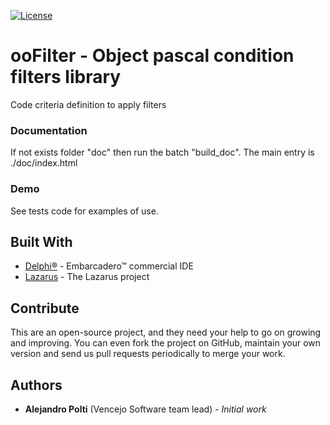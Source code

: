 [![License](https://img.shields.io/badge/License-BSD%203--Clause-blue.svg)](https://opensource.org/licenses/BSD-3-Clause)

# ooFilter - Object pascal condition filters library
Code criteria definition to apply filters

### Documentation
If not exists folder "doc" then run the batch "build_doc". The main entry is ./doc/index.html

### Demo
See tests code for examples of use.

## Built With
* [Delphi&reg;](https://www.embarcadero.com/products/rad-studio) - Embarcadero&trade; commercial IDE
* [Lazarus](https://www.lazarus-ide.org/) - The Lazarus project

## Contribute
This are an open-source project, and they need your help to go on growing and improving.
You can even fork the project on GitHub, maintain your own version and send us pull requests periodically to merge your work.

## Authors
* **Alejandro Polti** (Vencejo Software team lead) - *Initial work*